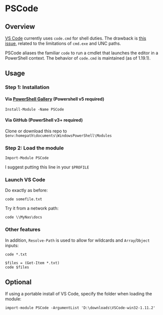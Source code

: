 PSCode
=========

Overview
--------

[VS Code](https://code.visualstudio.com/) currently uses `code.cmd` for shell duties. The drawback is [this issue](https://github.com/Microsoft/vscode/issues/14529), related to the limitations of `cmd.exe` and UNC paths.

PSCode aliases the familiar `code` to run a cmdlet that launches the editor in a PowerShell context. The behavior of `code.cmd` is maintained (as of 1.19.1).


Usage
-----

### Step 1: Installation

#### Via [PowerShell Gallery](https://www.powershellgallery.com/packages/PSCode) (Powershell v5 required)

    Install-Module -Name PSCode

#### Via GitHub (PowerShell v3+ required)

Clone or download this repo to `$env:homepath\documents\WindowsPowerShell\Modules`


### Step 2: Load the module

```
Import-Module PSCode
```

I suggest putting this line in your `$PROFILE`


### Launch VS Code

Do exactly as before:

```
code somefile.txt
```

Try it from a network path:

```
code \\MyNas\docs
```


### Other features

In addition, `Resolve-Path` is used to allow for wildcards and `Array`/`Object` inputs:

```
code *.txt
```

```
$files = (Get-Item *.txt)
code $files
```


Optional
--------

If using a portable install of VS Code, specify the folder when loading the module:

```
import-module PSCode -ArgumentList 'D:\downloads\VSCode-win32-1.11.2'
```
